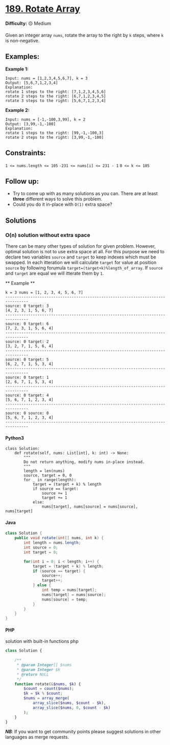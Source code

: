 # [189. Rotate Array](https://leetcode.com/problems/rotate-array/description/)

**Difficulty:** :yellow_circle: Medium

Given an integer array `nums`, rotate the array to the right by `k` steps, where `k` is non-negative.

## Examples:

**Example 1:**

```text
Input: nums = [1,2,3,4,5,6,7], k = 3
Output: [5,6,7,1,2,3,4]
Explanation:
rotate 1 steps to the right: [7,1,2,3,4,5,6]
rotate 2 steps to the right: [6,7,1,2,3,4,5]
rotate 3 steps to the right: [5,6,7,1,2,3,4]

```

**Example 2:**

```text
Input: nums = [-1,-100,3,99], k = 2
Output: [3,99,-1,-100]
Explanation: 
rotate 1 steps to the right: [99,-1,-100,3]
rotate 2 steps to the right: [3,99,-1,-100]
```

## Constraints:

`1 <= nums.length <= 105`
`-231 <= nums[i] <= 231 - 1`
`0 <= k <= 105`

## Follow up:

- Try to come up with as many solutions as you can. There are at least 
**three** different ways to solve this problem.
- Could you do it in-place with `O(1)` extra space?


## Solutions

### O(n) solution without extra space

There can be many other types of solution for given problem. However, optimal 
solution is not to use extra space at all. For this purpose we need to declare 
two variables `source` and `target` to keep indexes which must be swapped. 
In each itteration we will calculate `target` for value
at position `source` by following forumula `target=(target+k)%length_of_array`.
If `source` and `target` are equal we will itterate them by `1`.

** Example **
```text
k = 3 nums = [1, 2, 3, 4, 5, 6, 7]
--------------------------------------------------------------------------------
source: 0 target: 3
[4, 2, 3, 1, 5, 6, 7]
--------------------------------------------------------------------------------
source: 0 target: 6
[7, 2, 3, 1, 5, 6, 4]
--------------------------------------------------------------------------------
source: 0 target: 2
[3, 2, 7, 1, 5, 6, 4]
--------------------------------------------------------------------------------
source: 0 target: 5
[6, 2, 7, 1, 5, 3, 4]
--------------------------------------------------------------------------------
source: 0 target: 1
[2, 6, 7, 1, 5, 3, 4]
--------------------------------------------------------------------------------
source: 0 target: 4
[5, 6, 7, 1, 2, 3, 4]
--------------------------------------------------------------------------------
source: 0 source: 0
[5, 6, 7, 1, 2, 3, 4]
--------------------------------------------------------------------------------
```

#### Python3

```python3
class Solution:
    def rotate(self, nums: List[int], k: int) -> None:
        """
        Do not return anything, modify nums in-place instead.
        """
        length = len(nums)
        source, target = 0, 0
        for _ in range(length):
            target = (target + k) % length
            if source == target:
                source += 1
                target += 1 
            else: 
                nums[target], nums[source] = nums[source], nums[target]
```

#### Java
```Java
class Solution {
    public void rotate(int[] nums, int k) {
        int length = nums.length;
        int source = 0;
        int target = 0;

        for(int i = 0; i < length; i++) {
            target = (target + k) % length;
            if (source == target) {
                source++;
                target++;
            } else {
                int temp = nums[target];
                nums[target] = nums[source];
                nums[source] = temp;
            }
        }
    }
}
```

#### PHP
solution with built-in functions php
```php
class Solution {
    
    /**
     * @param Integer[] $nums
     * @param Integer $k
     * @return NULL
     */
    function rotate(&$nums, $k) {
        $count = count($nums);
        $k = $k % $count;
        $nums = array_merge(
            array_slice($nums, $count - $k), 
            array_slice($nums, 0, $count - $k)
        );
    }
}
```
***NB***: If you want to get community points please suggest solutions in other languages as merge requests.
